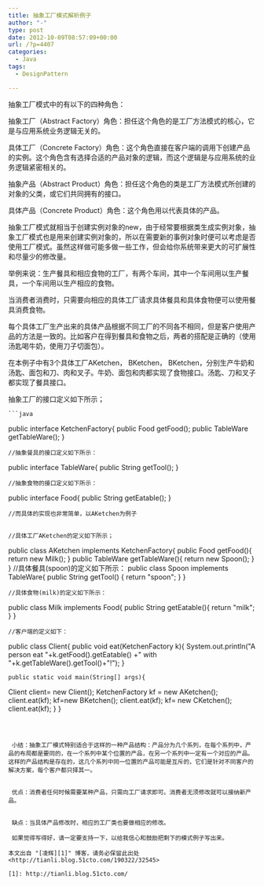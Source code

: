 ```yaml
---
title: 抽象工厂模式解析例子
author: "-"
type: post
date: 2012-10-09T08:57:09+00:00
url: /?p=4407
categories:
  - Java
tags:
  - DesignPattern

---
```

抽象工厂模式中的有以下的四种角色：




  抽象工厂（Abstract Factory）角色：担任这个角色的是工厂方法模式的核心，它是与应用系统业务逻辑无关的。


  具体工厂（Concrete Factory）角色：这个角色直接在客户端的调用下创建产品的实例。这个角色含有选择合适的产品对象的逻辑，而这个逻辑是与应用系统的业务逻辑紧密相关的。


  抽象产品（Abstract Product）角色：担任这个角色的类是工厂方法模式所创建的对象的父类，或它们共同拥有的接口。


  具体产品（Concrete Product）角色：这个角色用以代表具体的产品。


  抽象工厂模式就相当于创建实例对象的new，由于经常要根据类生成实例对象，抽象工厂模式也是用来创建实例对象的，所以在需要新的事例对象时便可以考虑是否使用工厂模式。虽然这样做可能多做一些工作，但会给你系统带来更大的可扩展性和尽量少的修改量。


  举例来说：生产餐具和相应食物的工厂，有两个车间，其中一个车间用以生产餐具，一个车间用以生产相应的食物。


  当消费者消费时，只需要向相应的具体工厂请求具体餐具和具体食物便可以使用餐具消费食物。


  每个具体工厂生产出来的具体产品根据不同工厂的不同各不相同，但是客户使用产品的方法是一致的。比如客户在得到餐具和食物之后，两者的搭配是正确的（使用汤匙喝牛奶，使用刀子切面包）。


  在本例子中有3个具体工厂AKetchen， BKetchen， BKetchen，分别生产牛奶和汤匙、面包和刀、肉和叉子。牛奶、面包和肉都实现了食物接口。汤匙、刀和叉子都实现了餐具接口。


  抽象工厂的接口定义如下所示；

  
    ```java
 public interface KetchenFactory{
 public Food getFood();
 public TableWare getTableWare();
 }
  
  
    //抽象餐具的接口定义如下所示：
 public interface TableWare{
 public String getTool();
 }
  
  
    //抽象食物的接口定义如下所示：
 public interface Food{
 public String getEatable();
 }
  
  
    //而具体的实现也非常简单，以AKetchen为例子
  
  
    //具体工厂AKetchen的定义如下所示；
 public class AKetchen implements KetchenFactory{
 public Food getFood(){
 return new Milk();
 }
 public TableWare getTableWare(){
 return new Spoon();
 }
 }
 //具体餐具(spoon)的定义如下所示：
 public class Spoon implements TableWare{
 public String getTool() {
 return "spoon";
 }
 }
  
  
    //具体食物(milk)的定义如下所示：
 public class Milk implements Food{
 public String getEatable(){
 return "milk";
 }
 }
  
  
    //客户端的定义如下：
 public class Client{
 public void eat(KetchenFactory k){
 System.out.println("A person eat "+k.getFood().getEatable()
 +" with "+k.getTableWare().getTool()+"!");
 }
  
  
    public static void main(String[] args){
 Client client= new Client();
 KetchenFactory kf = new AKetchen();
 client.eat(kf);
 kf=new BKetchen();
 client.eat(kf);
 kf= new CKetchen();
 client.eat(kf);
 }
 }
 ```
  


  小结：抽象工厂模式特别适合于这样的一种产品结构：产品分为几个系列，在每个系列中，产品的布局都是要同的，在一个系列中某个位置的产品，在另一个系列中一定有一个对应的产品。这样的产品结构是存在的，这几个系列中同一位置的产品可能是互斥的，它们是针对不同客户的解决方案，每个客户都只择其一。


  优点：消费者任何时候需要某种产品，只需向工厂请求即可。消费者无须修改就可以接纳新产品。


  缺点：当具体产品修改时，相应的工厂类也要做相应的修改。

  如果觉得写得好，请一定要支持一下，以给我信心和鼓励把剩下的模式例子写出来。

本文出自 "[凌辉][1]" 博客，请务必保留此出处<http://tianli.blog.51cto.com/190322/32545>

 [1]: http://tianli.blog.51cto.com/